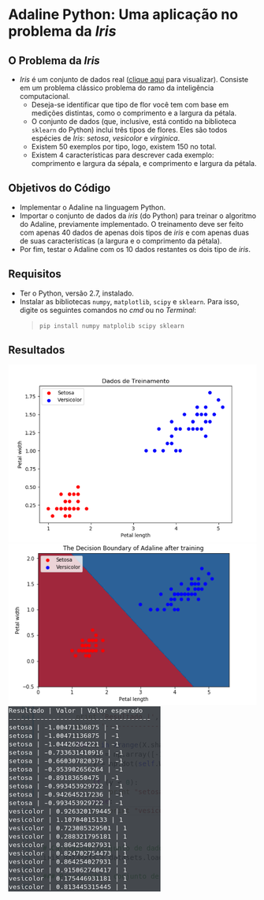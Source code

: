 # Adaline Python: Uma aplicação no problema da _Iris_

## O Problema da _Iris_

- _Iris_ é um conjunto de dados real ([clique aqui](https://en.wikipedia.org/wiki/Iris_flower_data_set) para visualizar). Consiste em um problema clássico problema do ramo da inteligência computacional.
    - Deseja-se identificar que tipo de flor você tem com base em medições distintas, como o comprimento e a largura da pétala.
    - O conjunto de dados (que, inclusive, está contido na biblioteca `sklearn` do Python) inclui três tipos de flores. Eles são todos espécies de _Iris_: _setosa_, _vesicolor_ e _virginica_.
    - Existem 50 exemplos por tipo, logo, existem 150 no total.
    - Existem 4 características para descrever cada exemplo: comprimento e largura da sépala, e comprimento e largura da pétala.

## Objetivos do Código

- Implementar o Adaline na linguagem Python.
- Importar o conjunto de dados da _iris_ (do Python) para treinar o algoritmo do Adaline, previamente implementado. O treinamento deve ser feito com apenas 40 dados de apenas dois tipos de _iris_ e com apenas duas de suas características (a largura e o comprimento da pétala).
- Por fim, testar o Adaline com os 10 dados restantes os dois tipo de _iris_.

## Requisitos

- Ter o Python, versão 2.7, instalado.
- Instalar as bibliotecas `numpy`, `matplotlib`, `scipy` e `sklearn`. Para isso, digite os seguintes comandos no _cmd_ ou no _Terminal_:
    > `pip install numpy matplolib scipy sklearn`

## Resultados

![Dados](imagens/dados_train.png)
![Separação](imagens/adaline-classificador.png)
![Teste](imagens/resultado.png)
